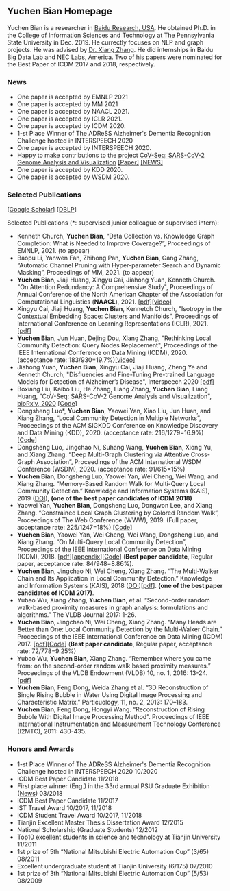 ## Yuchen Bian Homepage

Yuchen Bian is a researcher in [Baidu Research, USA](http://research.baidu.com/Index). He obtained Ph.D. in the College of Information Sciences and Technology at The Pennsylvania State University in Dec. 2019. He currectly focuses on NLP and graph projects. He was advised by [Dr. Xiang Zhang](https://faculty.ist.psu.edu/xzz89/). He did internships in Baidu Big Data Lab and NEC Labs, America. Two of his papers were nominated for the Best Paper of ICDM 2017 and 2018, respectively.

### News
- One paper is accepted by EMNLP 2021
- One paper is accepted by MM 2021
- One paper is accepted by NAACL 2021.
- One paper is accepted by ICLR 2021.
- One paper is accepted by ICDM 2020.
- 1-st Place Winner of The ADReSS Alzheimer's Dementia Recognition Challenge hosted in INTERSPEECH 2020
- One paper is accepted by INTERSPEECH 2020.
- Happy to make contributions to the project [CoV-Seq: SARS-CoV-2 Genome Analysis and Visualization](http://covseq.baidu.com/) [[Paper]](https://www.biorxiv.org/content/10.1101/2020.05.01.071050v2) [[NEWS]](https://mp.weixin.qq.com/s/umMFPFLI7ADvPR10wyzPCQ)
- One paper is accepted by KDD 2020.
- One paper is accepted by WSDM 2020.

### Selected Publications

[[Google Scholar](https://scholar.google.com/citations?user=gU0icBEAAAAJ&hl=en&authuser=2)]   [[DBLP](https://dblp.org/pid/187/4068.html)]

Selected Publications (*: supervised junior colleague or supervised intern):

- Kenneth Church, **Yuchen Bian**, “Data Collection vs. Knowledge Graph Completion: What is Needed to Improve Coverage?”, Proceedings of EMNLP, 2021. (to appear)
- Baopu Li, Yanwen Fan, Zhihong Pan, **Yuchen Bian**, Gang Zhang, “Automatic Channel Pruning with Hyper-parameter Search and Dynamic Masking”, Proceedings of MM, 2021. (to appear)
- **Yuchen Bian**, Jiaji Huang, Xingyu Cai, Jiahong Yuan, Kenneth Church. "On Attention Redundancy: A Comprehensive Study", Proceedings of Annual Conference of the North American Chapter of the Association for Computational Linguistics (**NAACL**), 2021. [[pdf]](https://www.aclweb.org/anthology/2021.naacl-main.72.pdf)[[video]](https://screencast-o-matic.com/watch/crhlhQVfYD1)
- Xingyu Cai, Jiaji Huang, **Yuchen Bian**, Kennetch Church, "Isotropy in the Contextual Embedding Space: Clusters and Manifolds", Proceedings of International Conference on Learning Representations (ICLR), 2021. [[pdf](https://openreview.net/pdf?id=xYGNO86OWDH)]
- **Yuchen Bian**, Jun Huan, Dejing Dou, Xiang Zhang, "Rethinking Local Community Detection: Query Nodes Replacement", Proceedings of the IEEE International Conference on Data Mining (ICDM), 2020. (acceptance rate: 183/930=19.7%)[[video]](https://screencast-o-matic.com/watch/cY6Zivs1k4)
- Jiahong Yuan, **Yuchen Bian**, Xingyu Cai, Jiaji Huang, Zheng Ye and Kenneth Church, "Disfluencies and Fine-Tuning Pre-trained Language Models for Detection of Alzheimer’s Disease", Interspeech 2020 [[pdf](https://www.isca-speech.org/archive/Interspeech_2020/pdfs/2516.pdf)]
- Boxiang Liu, Kaibo Liu, He Zhang, Liang Zhang, **Yuchen Bian**, Liang Huang, "CoV-Seq: SARS-CoV-2 Genome Analysis and Visualization", [bioRxiv, 2020](https://www.biorxiv.org/content/10.1101/2020.05.01.071050v2) [[Code](https://github.com/boxiangliu/covseq)]
- Dongsheng Luo*, **Yuchen Bian**, Yaowei Yan, Xiao Liu, Jun Huan, and Xiang Zhang, “Local Community Detection in Multiple Networks”, Proceedings of the ACM SIGKDD Conference on Knowledge Discovery and Data Mining (KDD), 2020. (acceptance rate: 216/1279=16.9%) [[Code](https://github.com/flyingdoog/RWM)]
- Dongsheng Luo, Jingchao Ni, Suhang Wang, **Yuchen Bian**, Xiong Yu, and Xiang Zhang. “Deep Multi-Graph Clustering via Attentive Cross-Graph Association”, Proceedings of the ACM International WSDM Conference (WSDM), 2020. (acceptance rate: 91/615=15%)
- **Yuchen Bian**, Dongsheng Luo, Yaowei Yan, Wei Cheng, Wei Wang, and Xiang Zhang. “Memory-Based Random Walk for Multi-Query Local Community Detection.” Knowledge and Information Systems (KAIS), 2019 ([DOI](https://link.springer.com/article/10.1007/s10115-019-01398-3?wt_mc=Internal.Event.1.SEM.ArticleAuthorOnlineFirst&utm_source=ArticleAuthorOnlineFirst&utm_medium=email&utm_content=AA_en_06082018&ArticleAuthorOnlineFirst_20190910)), **(one of the best paper candidates of ICDM 2018)**
- Yaowei Yan, **Yuchen Bian**, Dongsheng Luo, Dongwon Lee, and Xiang Zhang. “Constrained Local Graph Clustering by Colored Random Walk”, Proceedings of  The Web Conference (WWW), 2019. (Full paper, acceptance rate: 225/1247=18%) [[Code](https://github.com/yanyaw/colored-random-walk)]
- **Yuchen Bian**, Yaowei Yan, Wei Cheng, Wei Wang, Dongsheng Luo, and Xiang Zhang. “On Multi-Query Local Community Detection”, Proceedings of the IEEE International Conference on Data Mining (ICDM), 2018. [[pdf](https://sites.psu.edu/yuchenbian/files/2019/03/MRW-ICDM18-20nsgdd.pdf)][[appendix](https://sites.psu.edu/yuchenbian/files/2018/09/ICDM18_app_20180908-1nkuxm0.pdf)][[Code](https://sites.psu.edu/yuchenbian/mrw/)]  (**Best paper candidate**, Regular paper, acceptance rate: 84/948=8.86%).
- **Yuchen Bian**, Jingchao Ni, Wei Cheng, Xiang Zhang. “The Multi-Walker Chain and Its Application in Local Community Detection.” Knowledge and Information Systems (KAIS), 2018 ([DOI](https://doi.org/10.1007/s10115-018-1247-1))[[pdf](https://sites.psu.edu/yuchenbian/files/2019/08/Bian2019_Article_TheMulti-walkerChainAndItsAppl.pdf)]. **(one of the best paper candidates of ICDM 2017)**.
- Yubao Wu, Xiang Zhang, **Yuchen Bian**, et al. “Second-order random walk-based proximity measures in graph analysis: formulations and algorithms.” The VLDB Journal 2017: 1-26.
- **Yuchen Bian**, Jingchao Ni, Wei Cheng, Xiang Zhang. “Many Heads are Better than One: Local Community Detection by the Multi-Walker Chain.” Proceedings of the IEEE International Conference on Data Mining (ICDM) 2017. [[pdf](https://sites.psu.edu/yuchenbian/files/2019/03/MWC-ICDM17-15jsd2s.pdf)][[Code](https://sites.psu.edu/yuchenbian/mwc/)] (**Best paper candidate**, Regular paper, acceptance rate: 72/778=9.25%)
- Yubao Wu, **Yuchen Bian**, Xiang Zhang. “Remember where you came from: on the second-order random walk based proximity measures.” Proceedings of the VLDB Endowment (VLDB) 10, no. 1, 2016: 13-24. [[pdf](https://sites.psu.edu/yuchenbian/files/2017/02/2ndRW_VLDB17-2ktbyou.pdf)]
- **Yuchen Bian**, Feng Dong, Weida Zhang et al. “3D Reconstruction of Single Rising Bubble in Water Using Digital Image Processing and Characteristic Matrix.” Particuology, 11, no. 2, 2013: 170–183.
- **Yuchen Bian**, Feng Dong, Hongyi Wang. “Reconstruction of Rising Bubble With Digital Image Processing Method”. Proceedings of IEEE International Instrumentation and Measurement Technology Conference (I2MTC), 2011: 430-435.

### Honors and Awards


- 1-st Place Winner of The ADReSS Alzheimer's Dementia Recognition Challenge hosted in INTERSPEECH 2020 10/2020
- ICDM Best Paper Candidate                                                                  11/2018
- First place winner (Eng.) in the 33rd annual PSU Graduate Exhibition ([News](http://gradschool.psu.edu/exhibition/awards/awards-archive/?year=2018))                03/2018
- ICDM Best Paper Candidate                                                                  11/2017
- IST Travel Award                                                                           10/2017, 11/2018
- ICDM Student Travel Award                                                                  10/2017, 11/2018
- Tianjin Excellent Master Thesis Dissertation Award                                         12/2015
- National Scholarship (Graduate Students)                                                   12/2012
- Top10 excellent students in science and technology at Tianjin University                   11/2011
- 1st prize of 5th  “National Mitsubishi Electric Automation Cup” (3/65)                     08/2011
- Excellent undergraduate student at Tianjin University (6/175)                              07/2010
- 1st prize of 3th “National Mitsubishi Electric Automation Cup” (5/53)                      08/2009

